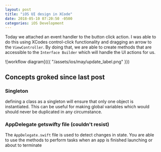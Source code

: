 ```yaml
---
layout: post
title: "iOS UI design in XCode"
date: 2018-05-10 07:20:50 -0500
categories: iOS Development 
---
```

Today we attached an event handler to the button click action. I was able to do this using XCodes control-click functionality and dragging an arrow to the `ViewController`. By doing that, we are able to create methods that are accessible to the `Interface Builder` which will handle the UI actions for us.

![workflow diagram]({{ "/assets/ios/may/update_label.png" }})

## Concepts groked since last post

### Singleton
defining a class as a singleton will ensure that only one object is instantiated. This can be useful for making global variables which would should never be duplicated in any circumstance. 

### AppDelegate getswifty file (couldn't resist)
 
The `AppDelegate.swift` file is used to detect changes in state. You are able to use the methods to perform tasks when an app is finished launching or about to terminate

